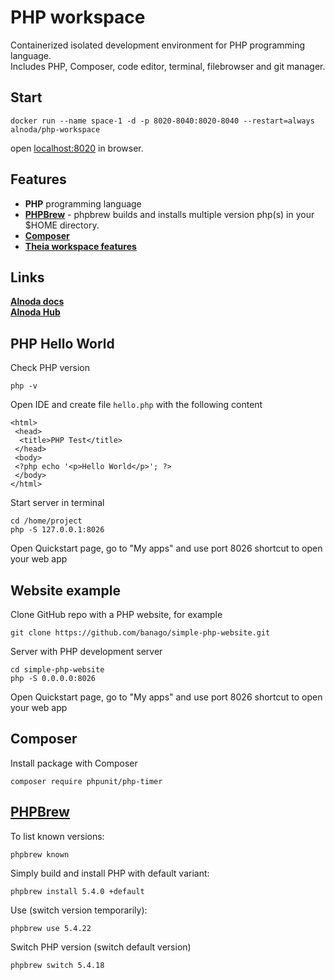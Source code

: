 # PHP workspace 

Containerized isolated development environment for PHP programming language.  
Includes PHP, Composer, code editor, terminal, filebrowser and git manager. 

## Start
 
```
docker run --name space-1 -d -p 8020-8040:8020-8040 --restart=always alnoda/php-workspace
```  

open [localhost:8020](http://localhost:8020) in browser.  

## Features

- **PHP** programming language
- [**PHPBrew**](https://github.com/phpbrew/phpbrew) - phpbrew builds and installs multiple version php(s) in your $HOME directory.
- [**Composer**](https://getcomposer.org/)
- [**Theia workspace features**](https://github.com/bluxmit/alnoda-workspaces/tree/main/workspaces/theia-workspace)

## Links

[__Alnoda docs__](https://docs.alnoda.org/)    
[__Alnoda Hub__](https://alnoda.org)  

## PHP Hello World

Check PHP version

```
php -v
```

Open IDE and create file `hello.php` with the following content

```
<html>
 <head>
  <title>PHP Test</title>
 </head>
 <body>
 <?php echo '<p>Hello World</p>'; ?> 
 </body>
</html>
```

Start server in terminal 

```
cd /home/project
php -S 127.0.0.1:8026
```

Open Quickstart page, go to "My apps" and use port 8026 shortcut to open your web app


## Website example

Clone GitHub repo with a PHP website, for example

```
git clone https://github.com/banago/simple-php-website.git
```

Server with PHP development server

```
cd simple-php-website
php -S 0.0.0.0:8026
```

Open Quickstart page, go to "My apps" and use port 8026 shortcut to open your web app

## Composer

Install package with Composer

```
composer require phpunit/php-timer
```

## [PHPBrew](https://github.com/phpbrew/phpbrew)

To list known versions:

```
phpbrew known
```

Simply build and install PHP with default variant:

```
phpbrew install 5.4.0 +default
```

Use (switch version temporarily):

```
phpbrew use 5.4.22
```

Switch PHP version (switch default version)

```
phpbrew switch 5.4.18
```